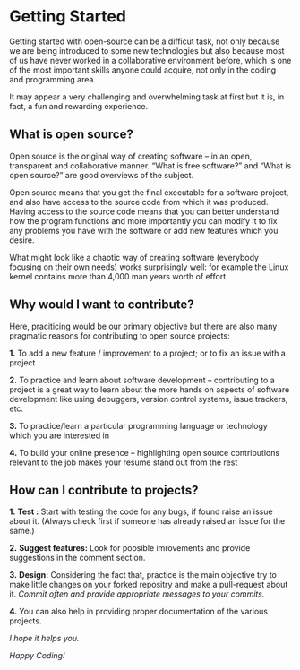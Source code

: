 # Getting Started

Getting started with open-source can be a difficut task, not only because we are being introduced to some new technologies but also because most of us have never worked in a collaborative environment before, which is one of the most important skills anyone could acquire, not only in the coding and programming area.

It may appear a very challenging and overwhelming task at first but it is, in fact, a fun and rewarding experience.

## What is open source?

Open source is the original way of creating software – in an open, transparent and collaborative manner. “What is free software?” and “What is open source?” are good overviews of the subject.

Open source means that you get the final executable for a software project, and also have access to the source code from which it was produced. Having access to the source code means that you can better understand how the program functions and more importantly you can modify it to fix any problems you have with the software or add new features which you desire.

What might look like a chaotic way of creating software (everybody focusing on their own needs) works surprisingly well: for example the Linux kernel contains more than 4,000 man years worth of effort.

## Why would I want to contribute?

Here, praciticing would be our primary objective but there are also many pragmatic reasons for contributing to open source projects:

   **1.** To add a new feature / improvement to a project; or to fix an issue with a project

   **2.** To practice and learn about software development – contributing to a project is a great way to learn about the more hands on aspects of software development like using debuggers, version control systems, issue trackers, etc.

   **3.** To practice/learn a particular programming language or technology which you are interested in

   **4.** To build your online presence – highlighting open source contributions relevant to the job makes your resume stand out from the rest

## How can I contribute to projects?

**1.** **Test :**  Start with testing the code for any bugs, if found raise an issue about it. (Always check first if someone has already raised an issue for the same.)

**2.** **Suggest features:** Look for poosible imrovements and provide suggestions in the comment section. 

**3.** **Design:** Considering the fact that, practice is the main objective try to make little changes on your forked repositry and make a pull-request about it. *Commit often and provide appropriate messages to your commits.*

**4.** You can also help in providing proper documentation of the various projects.


*I hope it helps you.*


*Happy Coding!*
